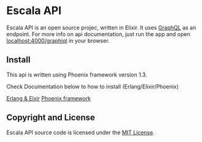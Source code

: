 # Escala API

Escala API is an open source projec, written in Elixir. It uses [GraphQL][1] as an endpoint.
For more info on api documentation, just run the app and open [localhost:4000/graphiql](localhost:4000/graphiql) in your browser.


## Install

This api is written using Phoenix framework version 1.3.

Check Documentation below to how to install (Erlang/Elixir/Phoenix)

[Erlang & Elxir][2]
[Phoenix framework][3]


## Copyright and License

Escala API source code is licensed under the [MIT License](LICENSE.md).

[1]: http://graphql.org
[2]: https://elixir-lang.org/install.html
[3]: https://hexdocs.pm/phoenix/installation.html
